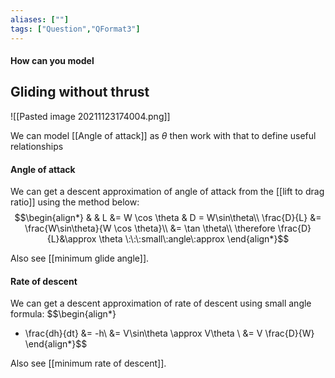 ```yaml
---
aliases: [""]
tags: ["Question","QFormat3"]
---
```


#### How can you model
## Gliding without thrust

![[Pasted image 20211123174004.png]]

We can model [[Angle of attack]] as $\theta$ then work with that to define useful relationships

#### Angle of attack
We can get a descent approximation of angle of attack from the [[lift to drag ratio]] using the method below:
$$\begin{align*}
   & & L &= W \cos \theta & D = W\sin\theta\\
\frac{D}{L} &= \frac{W\sin\theta}{W \cos \theta}\\
&= \tan \theta\\
\therefore \frac{D}{L}&\approx \theta \:\:\:small\:angle\:approx
\end{align*}$$

Also see [[minimum glide angle]].

#### Rate of descent
We can get a descent approximation of rate of descent using small angle formula:
$$\begin{align*}
   - \frac{dh}{dt} &= -h\\
&= V\sin\theta \approx V\theta \\
&= V \frac{D}{W} 
\end{align*}$$

Also see [[minimum rate of descent]].